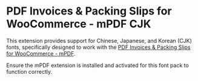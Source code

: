 # PDF Invoices & Packing Slips for WooCommerce - mPDF CJK

This extension provides support for Chinese, Japanese, and Korean (CJK) fonts, specifically designed to work with the [PDF Invoices & Packing Slips for WooCommerce - mPDF](https://github.com/wpovernight/woocommerce-pdf-ips-mpdf). 

Ensure the mPDF extension is installed and activated for this font pack to function correctly.